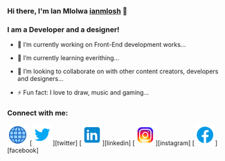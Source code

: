 ### Hi there, I'm Ian Mlolwa [ianmlosh](https://my-portfolio-ian.netlify.app) 👋

### I am a Developer and a designer!

- 🔭 I’m currently working on Front-End development works...

- 🌱 I’m currently learning everithing...

- 👯 I’m looking to collaborate on with other content creators, developers and designers...
<!--
- 🤔 I’m looking for help with ...
- 💬 Ask me about ...
- 📫 How to reach me: ...
- 😄 Pronouns: ...
  -->
- ⚡ Fun fact: I love to draw, music and gaming...

### Connect with me:

[<img src="images/globe-icon.png" />](https://my-portfolio-ian.netlify.app)
[<img src="images/twitter-icon.png"/>][twitter]
[<img src="images/linkedin-icon.png"/>][linkedin]
[<img src="images/instagram-icon.png"/>][instagram]
[<img src="images/facebook-icon.png"/>][facebook]
